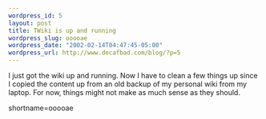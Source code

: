 ```yaml
--- 
wordpress_id: 5
layout: post
title: TWiki is up and running
wordpress_slug: ooooae
wordpress_date: "2002-02-14T04:47:45-05:00"
wordpress_url: http://www.decafbad.com/blog/?p=5
---
```

I just got the wiki up and running.  Now I have to clean a few things up since I copied the content up from an old backup of my personal wiki from my laptop.  For now, things might not make as much sense as they should.
<!--more-->
shortname=ooooae
